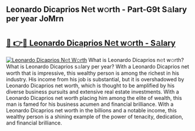 ## Leonardo Dicaprios N𝚎t w𝚘rth - Part-G9t S𝚊lary per year JoMrn

# <h2><a href="http://gc4j2j.nevu.top/?p=Leonardo+Dicaprios">🔗 👉🔴 Leonardo Dicaprios N𝚎t w𝚘rth - S𝚊lary</a></h2>

[![Leonardo Dicaprios N𝚎t W𝚘rth](https://i.imgur.com/Oavwk0R.jpeg)](http://gc4j2j.nevu.top/?p=Leonardo+Dicaprios)
What is Leonardo Dicaprios n𝚎t w𝚘rth? What is Leonardo Dicaprios s𝚊lary per year?
With a Leonardo Dicaprios net worth that is impressive, this wealthy person is among the richest in his industry. His income from his job is substantial, but it is overshadowed by Leonardo Dicaprios net worth, which is thought to be amplified by his diverse business pursuits and extensive real estate investments. With a Leonardo Dicaprios net worth placing him among the elite of wealth, this man is famed for his business acumen and financial brilliance. With a Leonardo Dicaprios net worth in the billions and a notable income, this wealthy person is a shining example of the power of tenacity, dedication, and financial brilliance.
